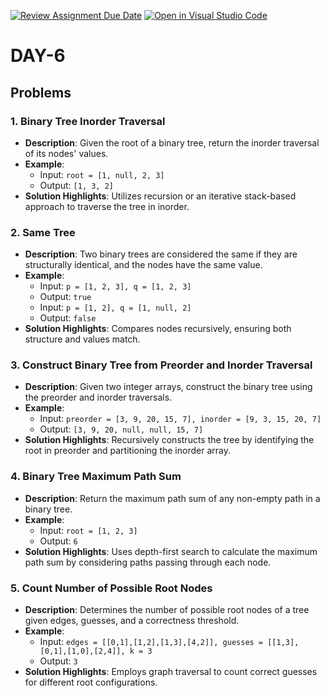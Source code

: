 [![Review Assignment Due Date](https://classroom.github.com/assets/deadline-readme-button-22041afd0340ce965d47ae6ef1cefeee28c7c493a6346c4f15d667ab976d596c.svg)](https://classroom.github.com/a/buedSDFh)
[![Open in Visual Studio Code](https://classroom.github.com/assets/open-in-vscode-2e0aaae1b6195c2367325f4f02e2d04e9abb55f0b24a779b69b11b9e10269abc.svg)](https://classroom.github.com/online_ide?assignment_repo_id=17602120&assignment_repo_type=AssignmentRepo)
# DAY-6

## Problems

### 1. Binary Tree Inorder Traversal
- **Description**: Given the root of a binary tree, return the inorder traversal of its nodes' values.
- **Example**:
  - Input: `root = [1, null, 2, 3]`
  - Output: `[1, 3, 2]`
- **Solution Highlights**: Utilizes recursion or an iterative stack-based approach to traverse the tree in inorder.

### 2. Same Tree
- **Description**: Two binary trees are considered the same if they are structurally identical, and the nodes have the same value.
- **Example**:
  - Input: `p = [1, 2, 3], q = [1, 2, 3]`
  - Output: `true`
  - Input: `p = [1, 2], q = [1, null, 2]`
  - Output: `false`
- **Solution Highlights**: Compares nodes recursively, ensuring both structure and values match.

### 3. Construct Binary Tree from Preorder and Inorder Traversal
- **Description**: Given two integer arrays, construct the binary tree using the preorder and inorder traversals.
- **Example**:
  - Input: `preorder = [3, 9, 20, 15, 7], inorder = [9, 3, 15, 20, 7]`
  - Output: `[3, 9, 20, null, null, 15, 7]`
- **Solution Highlights**: Recursively constructs the tree by identifying the root in preorder and partitioning the inorder array.

### 4. Binary Tree Maximum Path Sum
- **Description**: Return the maximum path sum of any non-empty path in a binary tree.
- **Example**:
  - Input: `root = [1, 2, 3]`
  - Output: `6`
- **Solution Highlights**: Uses depth-first search to calculate the maximum path sum by considering paths passing through each node.

### 5. Count Number of Possible Root Nodes
- **Description**: Determines the number of possible root nodes of a tree given edges, guesses, and a correctness threshold.
- **Example**:
  - Input: `edges = [[0,1],[1,2],[1,3],[4,2]], guesses = [[1,3],[0,1],[1,0],[2,4]], k = 3`
  - Output: `3`
- **Solution Highlights**: Employs graph traversal to count correct guesses for different root configurations.


